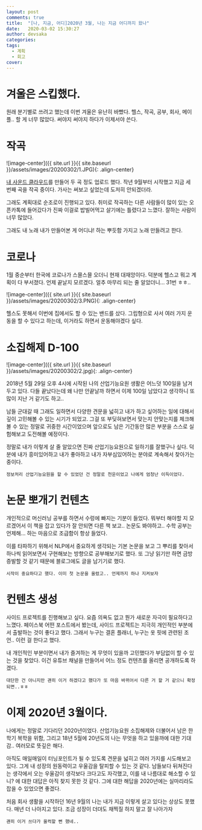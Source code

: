 ```yaml
---
layout: post
comments: true
title:  "[나, 지금, 어디]2020년 3월, 나는 지금 어디까지 왔나"
date:   2020-03-02 15:30:27
author: devsaka
categories:
tags:
  - 계획
  - 회고
cover:
---
```


# 겨울은 스킵했다.
원래 분기별로 쓰려고 했는데 이번 겨울은 유난히 바빴다. 헬스, 작곡, 공부, 회사, 메이플.. 할 게 너무 많았다. 써야지 써야지 하다가 이제서야 쓴다.

# 작곡
![image-center]({{ site.url }}{{ site.baseurl }}/assets/images/20200302/1.JPG){: .align-center}

[내 사운드 클라우드](https://soundcloud.com/3xaa7hrewnrv)를 만들어 두 곡 정도 업로드 했다. 작년 9월부터 시작했고 지금 세 번째 곡을 작곡 중이다. 가사는 써보고 싶었는데 도저히 안되겠더라.

그래도 계획대로 순조로이 진행되고 있다. 취미로 작곡하는 다른 사람들이 많이 있는 오픈카톡에 들어갔다가 진짜 이걸로 밥빌어먹고 살기에는 틀렸다고 느꼈다. 잘하는 사람이 너무 많았다.

그래도 내 노래 내가 만들어본 게 어디냐! 하는 뿌듯함 가지고 노래 만들려고 한다.

# 코로나
1월 중순부터 한국에 코로나가 스믈스믈 오더니 현재 대재앙이다. 덕분에 헬스고 뭐고 계획이 다 부서졌다. 언제 끝날지 모르겠다. 얼추 마무리 되는 줄 알았더니... 31번 ㅎㅎ..

![image-center]({{ site.url }}{{ site.baseurl }}/assets/images/20200302/3.PNG){: .align-center}

헬스도 못해서 이번에 집에서도 할 수 있는 밴드를 샀다. 그립형으로 사서 여러 가지 운동을 할 수 있다고 하는데, 이거라도 하면서 운동해야겠다 싶다.

# 소집해제 D-100
![image-center]({{ site.url }}{{ site.baseurl }}/assets/images/20200302/2.jpg){: .align-center}

2018년 5월 29일 오후 4시에 시작된 나의 산업기능요원 생활은 어느덧 100일을 남겨두고 있다. 다들 끝났다는데 왜 나만 안끝날까 하면서 이제 100일 남았다고 생각하니 또 많이 지난 거 같기도 하고.. 

남들 군대갈 때 그래도 일하면서 다양한 견문을 넓히고 내가 하고 싶어하는 일에 대해서 깊이 고민해볼 수 있는 시기가 되었고. 그걸 또 부딪혀보면서 맞는지 안맞는지를 체크해볼 수 있는 정말로 귀중한 시간이었으며 앞으로도 남은 기간동안 많은 부분을 스스로 실험해보고 도전해볼 예정이다.

정말로 내가 이렇게 살 줄 알았으면 진짜 산업기능요원으로 일하기를 잘했구나 싶다. 덕분에 내가 흥미있어하고 내가 좋아하고 내가 자부심있어하는 분야로 계속해서 찾아가는 중이다. 

`정보처리 산업기능요원을 할 수 있었던 건 정말로 천운이었고 나에게 엄청난 이득이었다.`

# 논문 뽀개기 컨텐츠
개인적으로 머신러닝 공부를 하면서 수렁에 빠지는 기분이 들었다. 뭐부터 해야할 지 모르겠어서 이 책을 잡고 있다가 잘 안되면 다른 책 보고.. 논문도 봐야하고.. 수학 공부는 언제해... 하는 마음으로 조급함이 항상 들었다.

이를 타파하기 위해서 NLP에서 중요하게 생각되는 기본 논문을 보고 그 뿌리를 찾아서 하나씩 읽어보면서 구현해보는 방향으로 공부해보기로 했다. 또 그냥 읽기만 하면 금방 증발할 것 같기 때문에 블로그에도 글을 남기기로 했다.

`시작이 중요하다고 했다. 이미 첫 논문을 올렸고.. 언제까지 하나 지켜보자`

# 컨텐츠 생성
사이드 프로젝트를 진행해보고 싶다. 요즘 의욕도 없고 뭔가 새로운 자극이 필요하다고 느꼈다. 페이스북 어떤 포스트에서 봤는데, 사이드 프로젝트는 지극히 개인적인 부분에서 출발하는 것이 좋다고 했다. 그래서 누구는 결혼 플래너, 누구는 옷 핏에 관련된 조언.. 이런 걸 한다고 했다.

내 개인적인 부분이면서 내가 즐겨하는 게 무엇이 있을까 고민했다가 부담없이 할 수 있는 것을 찾았다. 이건 유튜브 채널을 만들어서 어느 정도 컨텐츠를 올리면 공개하도록 하겠다.

`대단한 건 아니지만 괜히 이거 하겠다고 했다가 또 마음 바뀌어서 다른 거 할 거 같으니 확정되면..ㅎㅎ`

# 이제 2020년 3월이다.
나에게는 정말로 기다리던 2020년이었다. 산업기능요원 소집해제와 더불어서 남은 한 학기 복학을 위함, 그리고 18년 5월에 20년도의 나는 무엇을 하고 있을까에 대한 기대감.. 여러모로 뜻깊은 해다.

아직도 매일매일이 터닝포인트가 될 수 있도록 견문을 넓히고 여러 가지를 시도해보고 있다. 그게 내 성장의 원동력이고 우울감을 탈피할 수 있는 것 같다. 남들보다 뒤쳐진다는 생각에서 오는 우울감이 생각보다 크다고도 자각했고, 이를 내 나름대로 해소할 수 있니? 에 대한 대답은 아직 찾지 못한 것 같다. 그에 대한 해답을 2020년에는 실마리라도 잡을 수 있었으면 좋겠다.

처음 회사 생활을 시작하던 16년 9월의 나는 내가 지금 이렇게 살고 있다는 상상도 못했다. 매년 더 나아지고 있다. 조금 성장이 더뎌도 채찍질 하지 말고 잘 나아가자

`괜히 이거 쓰다가 울컥할 뻔 했네..`